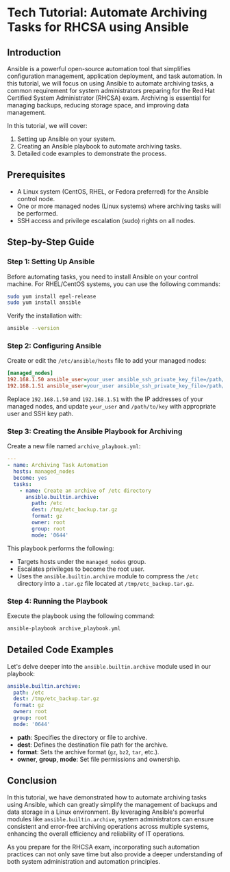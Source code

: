 # Tech Tutorial: Automate Archiving Tasks for RHCSA using Ansible

## Introduction

Ansible is a powerful open-source automation tool that simplifies configuration management, application deployment, and task automation. In this tutorial, we will focus on using Ansible to automate archiving tasks, a common requirement for system administrators preparing for the Red Hat Certified System Administrator (RHCSA) exam. Archiving is essential for managing backups, reducing storage space, and improving data management.

In this tutorial, we will cover:
1. Setting up Ansible on your system.
2. Creating an Ansible playbook to automate archiving tasks.
3. Detailed code examples to demonstrate the process.

## Prerequisites

- A Linux system (CentOS, RHEL, or Fedora preferred) for the Ansible control node.
- One or more managed nodes (Linux systems) where archiving tasks will be performed.
- SSH access and privilege escalation (sudo) rights on all nodes.

## Step-by-Step Guide

### Step 1: Setting Up Ansible

Before automating tasks, you need to install Ansible on your control machine. For RHEL/CentOS systems, you can use the following commands:

```bash
sudo yum install epel-release
sudo yum install ansible
```

Verify the installation with:

```bash
ansible --version
```

### Step 2: Configuring Ansible

Create or edit the `/etc/ansible/hosts` file to add your managed nodes:

```ini
[managed_nodes]
192.168.1.50 ansible_user=your_user ansible_ssh_private_key_file=/path/to/key
192.168.1.51 ansible_user=your_user ansible_ssh_private_key_file=/path/to/key
```

Replace `192.168.1.50` and `192.168.1.51` with the IP addresses of your managed nodes, and update `your_user` and `/path/to/key` with appropriate user and SSH key path.

### Step 3: Creating the Ansible Playbook for Archiving

Create a new file named `archive_playbook.yml`:

```yaml
---
- name: Archiving Task Automation
  hosts: managed_nodes
  become: yes
  tasks:
    - name: Create an archive of /etc directory
      ansible.builtin.archive:
        path: /etc
        dest: /tmp/etc_backup.tar.gz
        format: gz
        owner: root
        group: root
        mode: '0644'
```

This playbook performs the following:
- Targets hosts under the `managed_nodes` group.
- Escalates privileges to become the root user.
- Uses the `ansible.builtin.archive` module to compress the `/etc` directory into a `.tar.gz` file located at `/tmp/etc_backup.tar.gz`.

### Step 4: Running the Playbook

Execute the playbook using the following command:

```bash
ansible-playbook archive_playbook.yml
```

## Detailed Code Examples

Let's delve deeper into the `ansible.builtin.archive` module used in our playbook:

```yaml
ansible.builtin.archive:
  path: /etc
  dest: /tmp/etc_backup.tar.gz
  format: gz
  owner: root
  group: root
  mode: '0644'
```

- **path**: Specifies the directory or file to archive.
- **dest**: Defines the destination file path for the archive.
- **format**: Sets the archive format (`gz`, `bz2`, `tar`, etc.).
- **owner**, **group**, **mode**: Set file permissions and ownership.

## Conclusion

In this tutorial, we have demonstrated how to automate archiving tasks using Ansible, which can greatly simplify the management of backups and data storage in a Linux environment. By leveraging Ansible's powerful modules like `ansible.builtin.archive`, system administrators can ensure consistent and error-free archiving operations across multiple systems, enhancing the overall efficiency and reliability of IT operations.

As you prepare for the RHCSA exam, incorporating such automation practices can not only save time but also provide a deeper understanding of both system administration and automation principles.